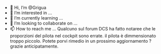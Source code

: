 - 👋 Hi, I’m @Grigua
- 👀 I’m interested in ...
- 🌱 I’m currently learning ...
- 💞️ I’m looking to collaborate on ...
- 📫 How to reach me ...
Qualcuno sul forum DCS ha fatto notaree che le proporzioni del pilota nel cockpit sono errate. il pilota è dimmensionato troppo piccolo. Potete porvi rimedio in un prossimo aggiornamento ? grazie anticipatamente.
<!---
Grigua/Grigua is a ✨ special ✨ repository because its `README.md` (this file) appears on your GitHub profile.
You can click the Preview link to take a look at your changes.
--->
